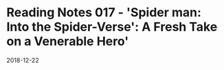 # Reading Notes 017 - 'Spider man: Into the Spider-Verse': A Fresh Take on a Venerable Hero'

2018-12-22



